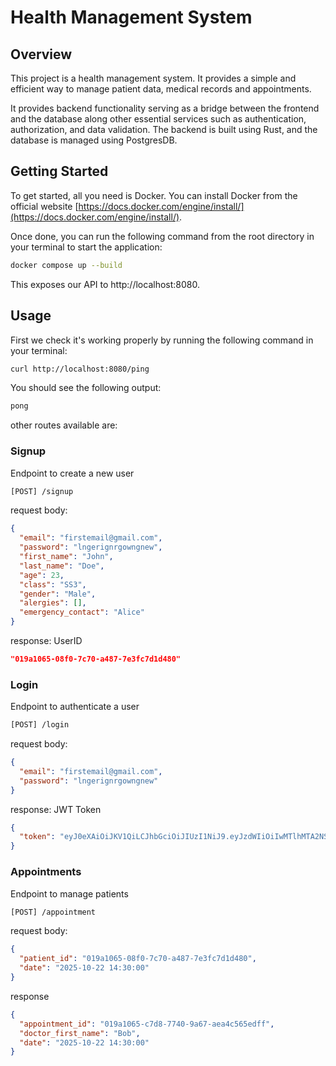 # Health Management System

## Overview

This project is a health management system. It provides a simple and efficient way to manage patient data, medical records and appointments.

It provides backend functionality serving as a bridge between the frontend and the database along other essential services such as authentication, authorization, and data validation. The backend is built using Rust, and the database is managed using PostgresDB.

## Getting Started

To get started, all you need is Docker. You can install Docker from the official website [https://docs.docker.com/engine/install/](https://docs.docker.com/engine/install/).

Once done, you can run the following command from the root directory in your terminal to start the application:

```bash
docker compose up --build
```

This exposes our API to http://localhost:8080.

## Usage

First we check it's working properly by running the following command in your terminal:

```bash
curl http://localhost:8080/ping
```

You should see the following output:

```bash
pong
```

other routes available are:

### Signup

Endpoint to create a new user

```bash
[POST] /signup
```

request body:

```json
{
  "email": "firstemail@gmail.com",
  "password": "lngerignrgowngnew",
  "first_name": "John",
  "last_name": "Doe",
  "age": 23,
  "class": "SS3",
  "gender": "Male",
  "alergies": [],
  "emergency_contact": "Alice"
}
```

response: UserID

```json
"019a1065-08f0-7c70-a487-7e3fc7d1d480"
```

### Login

Endpoint to authenticate a user

```bash
[POST] /login
```

request body:

```json
{
  "email": "firstemail@gmail.com",
  "password": "lngerignrgowngnew"
}
```

response: JWT Token

```json
{
  "token": "eyJ0eXAiOiJKV1QiLCJhbGciOiJIUzI1NiJ9.eyJzdWIiOiIwMTlhMTA2NS0wOGYwLTdjNzAtYTQ4Ny03ZTNmYzdkMWQ0ODAiLCJlbWFpbCI6ImZpcnN0ZW1haWxAZ21haWwuY29tIiwiZXhwIjoxNzYxMjk4MDc2fQ.7_zUc-eWoHScbHlBsa2wVj9xWuKLEPBUWCK8y6-XQQI"
}
```

### Appointments

Endpoint to manage patients

```bash
[POST] /appointment
```

request body:

```json
{
  "patient_id": "019a1065-08f0-7c70-a487-7e3fc7d1d480",
  "date": "2025-10-22 14:30:00"
}
```

response

```json
{
  "appointment_id": "019a1065-c7d8-7740-9a67-aea4c565edff",
  "doctor_first_name": "Bob",
  "date": "2025-10-22 14:30:00"
}
```
